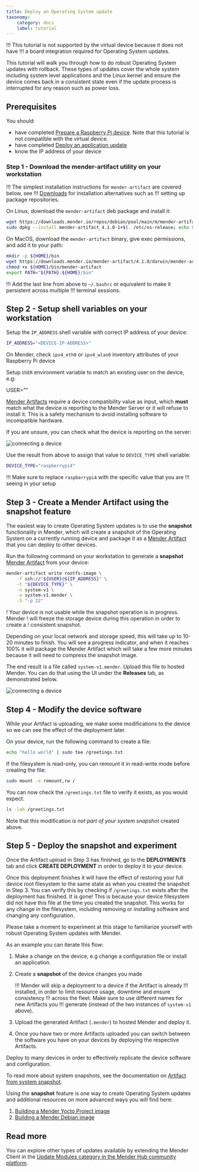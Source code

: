 ```yaml
---
title: Deploy an Operating System update
taxonomy:
    category: docs
    label: tutorial
---
```


!!! This tutorial is not supported by the virtual device because it does not have
!!! a board integration required for Operating System updates.

This tutorial will walk you through how to do robust Operating System updates with
rollback. These types of updates cover the whole system including system level
applications and the Linux kernel and ensure the device comes back in a
consistent state even if the update process is interrupted for any reason such
as power loss.


## Prerequisites

You should:

* have completed [Prepare a Raspberry Pi device](../01.Preparation/01.Prepare-a-Raspberry-Pi-device/docs.md). Note that this tutorial is not compatible with the virtual device.
* have completed [Deploy an application update](../02.Deploy-an-application-update/docs.md)
* know the IP address of your device


### Step 1 - Download the mender-artifact utility on your workstation

!!! The simplest installation instructions for `mender-artifact` are covered below, see
!!! [Downloads](../../11.Downloads/docs.md#mender-artifact) for installation alternatives such as
!!! setting up package repositories.

On Linux, download the `mender-artifact` deb package and install it:

<!--AUTOVERSION: "mender-artifact_%-1"/mender-artifact -->
```bash
wget https://downloads.mender.io/repos/debian/pool/main/m/mender-artifact/mender-artifact_4.1.0-1%2B$(. /etc/os-release; echo $ID)%2B$(. /etc/os-release; echo $VERSION_CODENAME)_amd64.deb
sudo dpkg --install mender-artifact_4.1.0-1+$(. /etc/os-release; echo $ID)+$(. /etc/os-release; echo $VERSION_CODENAME)_amd64.deb
```

On MacOS, download the `mender-artifact` binary, give exec permissions, and add it to your path:

<!--AUTOVERSION: "mender-artifact/%/"/mender-artifact -->
```bash
mkdir -p ${HOME}/bin
wget https://downloads.mender.io/mender-artifact/4.1.0/darwin/mender-artifact -O ${HOME}/bin/mender-artifact
chmod +x ${HOME}/bin/mender-artifact
export PATH="${PATH}:${HOME}/bin"
```

!!! Add the last line from above to `~/.bashrc` or equivalent to make it persistent across multiple
!!! terminal sessions.

## Step 2 - Setup shell variables on your workstation

Setup the `IP_ADDRESS` shell variable with correct IP address of your device:

```bash
IP_ADDRESS="<DEVICE-IP-ADDRESS>"
```

On Mender, check `ipv4_eth0` or `ipv4_wlan0` inventory attributes of your
Raspberry Pi device

Setup `USER` environment variable to match an existing user on the device, e.g:

USER="<your-user>"

[Mender Artifacts](../../02.Overview/03.Artifact/docs.md) require
a device compatibility value as input, which **must** match what the device is
reporting to the Mender Server or it will refuse to install it. This is a safety
mechanism to avoid installing software to incompatible hardware.

If you are unsure, you can check what the device is reporting on the server:

![connecting a device](Image_0.png)

Use the result from above to assign that value to `DEVICE_TYPE` shell variable:

```bash
DEVICE_TYPE="raspberrypi4"
```

!!! Make sure to replace `raspberrypi4` with the specific value that you are
!!! seeing in your setup

## Step 3 - Create a Mender Artifact using the snapshot feature

The easiest way to create Operating System updates is to use the **snapshot**
functionality in Mender, which will create a snapshot of the Operating System on a
currently running device and package it as a
[Mender Artifact](../../02.Overview/03.Artifact/docs.md) that you
can deploy to other devices.

Run the following command on your workstation to generate a **snapshot**
[Mender Artifact](../../02.Overview/03.Artifact/docs.md) from your
device:

```bash
mender-artifact write rootfs-image \
    -f ssh://"${USER}@${IP_ADDRESS}" \
    -t "${DEVICE_TYPE}" \
    -n system-v1 \
    -o system-v1.mender \
    -S "-p 22"
```

! Your device is not usable while the snapshot operation is in progress. Mender
! will freeze the storage device during this operation in order to create a
! consistent snapshot.

Depending on your local network and storage speed, this will take up to
10-20 minutes to finish. You will see a progress indicator, and when it
reaches 100% it will package the Mender Artifact which will take a few more
minutes because it will need to compress the snapshot image.

The end result is a file called `system-v1.mender`. Upload this file to
hosted Mender. You can do that using the UI under the **Releases** tab, as
demonstrated below.

![connecting a device](Image_1.png)


## Step 4 - Modify the device software

While your Artifact is uploading, we make some modifications to the device
so we can see the effect of the deployment later.

On your device, run the following command to create a file:

```bash
echo "hello world" | sudo tee /greetings.txt
```

If the filesystem is read-only, you can remount it in read-write mode before creating the file:

```bash
sudo mount -o remount,rw /
```

You can now check the `/greetings.txt` file to verify it exists, as you would expect.

```bash
ls -lah /greetings.txt
```

Note that this modification *is not part of your system snapshot* created above.


## Step 5 - Deploy the snapshot and experiment

Once the Artifact upload in Step 3 has finished,
go to the **DEPLOYMENTS** tab and click **CREATE DEPLOYMENT** in
order to deploy it to your device.

Once this deployment finishes it will have the effect of restoring your full
device root filesystem to the same state as when you created the snapshot in Step 3.
You can verify this by checking if `/greetings.txt` exists after the deployment has finished.
It is gone! This is because your device filesystem did not have this file
at the time you created the snapshot. This works for any change in the filesystem,
including removing or installing software and changing any configuration.

Please take a moment to experiment at this stage to familiarize yourself with
robust Operating System updates with Mender.

As an example you can iterate this flow:

1. Make a change on the device, e.g change a configuration file or install an
application.
2. Create a **snapshot** of the device changes you made

    !!! Mender will skip a deployment to a device if the Artifact is already
    !!! installed, in order to limit resource usage, downtime and ensure consistency
    !!! across the fleet. Make sure to use different names for new Artifacts you
    !!! generate (instead of the two instances of `system-v1` above).

3. Upload the generated Artifact (`.mender`) to hosted Mender and deploy it.
4. Once you have two or more Artifacts uploaded you can switch between the
   software you have on your devices by deploying the respective Artifacts.

Deploy to many devices in order to effectively replicate the device software
and configuration.

To read more about system snapshots, see the documentation on
[Artifact from system snapshot](../../07.Artifact-creation/02.Create-an-Artifact-with-system-snapshot/docs.md).

Using the **snapshot** feature is one way to create Operating System updates and additional
resources on more advanced ways you will find here:

1. [Building a Mender Yocto Project image](../../05.Operating-System-updates-Yocto-Project/03.Build-for-demo/docs.md)
2. [Building a Mender Debian image](../../04.Operating-System-updates-Debian-family/02.Convert-a-Mender-Debian-image/docs.md)

## Read more

You can explore other types of updates available by extending the Mender Client
in the
[Update Modules category in the Mender Hub community platform](https://hub.mender.io/c/update-modules/13?target=_blank).
